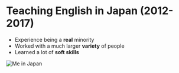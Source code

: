 # Teaching English in Japan (2012-2017)

- Experience being a **real** minority
- Worked with a much larger **variety** of people
- Learned a lot of **soft skills**

![Me in Japan](/japan.png)
